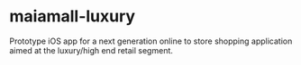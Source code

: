 # maiamall-luxury

Prototype iOS app for a next generation online to store shopping application aimed at the luxury/high end retail segment.
